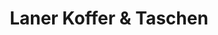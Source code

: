 ---
title: "Laner Koffer & Taschen"
url: /innsbruck/laner-koffer-und-taschen/
shop: Taschen & Koffer
---
